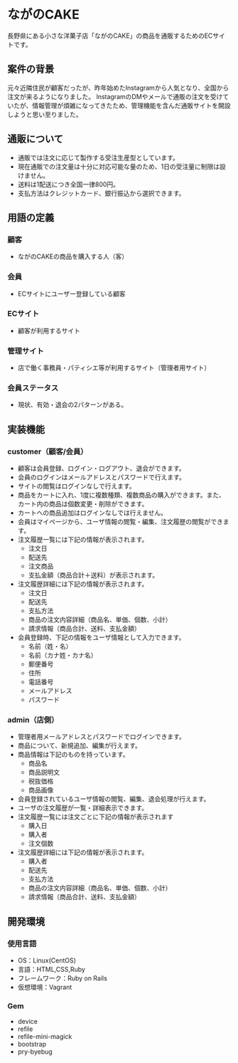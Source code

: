 # ながのCAKE

長野県にある小さな洋菓子店「ながのCAKE」の商品を通販するためのECサイトです。

## 案件の背景

元々近隣住民が顧客だったが、昨年始めたInstagramから人気となり、全国から注文が来るようになりました。
InstagramのDMやメールで通販の注文を受けていたが、情報管理が煩雑になってきたため、管理機能を含んだ通販サイトを開設しようと思い至りました。

## 通販について

* 通販では注文に応じて製作する受注生産型としています。
* 現在通販での注文量は十分に対応可能な量のため、1日の受注量に制限は設けません。
* 送料は1配送につき全国一律800円。
* 支払方法はクレジットカード、銀行振込から選択できます。

## 用語の定義

### 顧客
 * ながのCAKEの商品を購入する人（客）
### 会員
 * ECサイトにユーザー登録している顧客
### ECサイト
 * 顧客が利用するサイト
### 管理サイト
 * 店で働く事務員・パティシエ等が利用するサイト（管理者用サイト）
### 会員ステータス
 * 現状、有効・退会の2パターンがある。

## 実装機能
### customer（顧客/会員）
* 顧客は会員登録、ログイン・ログアウト、退会ができます。
* 会員のログインはメールアドレスとパスワードで行えます。
* サイトの閲覧はログインなしで行えます。
* 商品をカートに入れ、1度に複数種類、複数商品の購入ができます。また、カート内の商品は個数変更・削除ができます。
* カートへの商品追加はログインなしでは行えません。
* 会員はマイページから、ユーザ情報の閲覧・編集、注文履歴の閲覧ができます。
* 注文履歴一覧には下記の情報が表示されます。
  * 注文日
  * 配送先
  * 注文商品
  * 支払金額（商品合計＋送料）が表示されます。
* 注文履歴詳細には下記の情報が表示されます。
  * 注文日
  * 配送先
  * 支払方法
  * 商品の注文内容詳細（商品名、単価、個数、小計）
  * 請求情報（商品合計、送料、支払金額）
* 会員登録時、下記の情報をユーザ情報として入力できます。
  * 名前（姓・名）
  * 名前（カナ姓・カナ名）
  * 郵便番号
  * 住所
  * 電話番号
  * メールアドレス
  * パスワード

### admin（店側）
* 管理者用メールアドレスとパスワードでログインできます。
* 商品について、新規追加、編集が行えます。
* 商品情報は下記のものを持っています。
  * 商品名
  * 商品説明文
  * 税抜価格
  * 商品画像
* 会員登録されているユーザ情報の閲覧、編集、退会処理が行えます。
* ユーザの注文履歴が一覧・詳細表示できます。
* 注文履歴一覧には注文ごとに下記の情報が表示されます
  * 購入日
  * 購入者
  * 注文個数
* 注文履歴詳細には下記の情報が表示されます。
  * 購入者
  * 配送先
  * 支払方法
  * 商品の注文内容詳細（商品名、単価、個数、小計）
  * 請求情報（商品合計、送料、支払金額）

## 開発環境
### 使用言語
* OS：Linux(CentOS)
* 言語：HTML,CSS,Ruby
* フレームワーク：Ruby on Rails
* 仮想環境：Vagrant

### Gem
* device
* refile
* refile-mini-magick
* bootstrap
* pry-byebug
